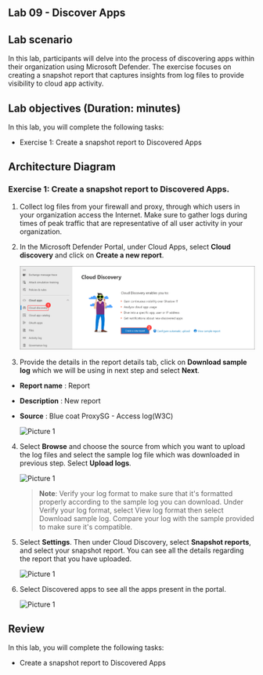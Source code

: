 ## Lab 09 - Discover Apps 

## Lab scenario

In this lab, participants will delve into the process of discovering apps within their organization using Microsoft Defender. The exercise focuses on creating a snapshot report that captures insights from log files to provide visibility to cloud app activity.

## Lab objectives (Duration: minutes)

In this lab, you will complete the following tasks:

- Exercise 1: Create a snapshot report to Discovered Apps

## Architecture Diagram


### Exercise 1: Create a snapshot report to Discovered Apps.

1. Collect log files from your firewall and proxy, through which users in your organization access the Internet. Make sure to gather logs during times of peak traffic that are representative of all user activity in your organization.
1. In the Microsoft Defender Portal, under Cloud Apps, select **Cloud discovery** and click on **Create a new report**.

   ![Picture 1](../Media/image_51.png)

1. Provide the details in the report details tab, click on **Download sample log** which we will be using in next step and select **Next**.
- **Report name** : Report<inject key="DeploymentID" enableCopy="false" /></inject>
- **Description** : New report
- **Source** : Blue coat ProxySG - Access log(W3C)

   ![Picture 1](../Media/DiscoverApps 9.png)

4. Select **Browse** and choose the source from which you want to upload the log files and select the sample log file which was downloaded in previous step. Select **Upload logs**.

   ![Picture 1](../Media/DiscoverApps 10.png)

   > **Note**: Verify your log format to make sure that it's formatted properly according to the sample log you can download. Under Verify your log format, select View log format then select Download sample log. Compare your log with the sample provided to make sure it's compatible.

1. Select **Settings**. Then under Cloud Discovery, select **Snapshot reports**, and select your snapshot report. You can see all the details regarding the report that you have uploaded.

   ![Picture 1](../Media/DiscoverApps 13.png)

1. Select Discovered apps to see all the apps present in the portal.

    ![Picture 1](../Media/DiscoverApps 15.png)

## Review
In this lab, you will complete the following tasks:

- Create a snapshot report to Discovered Apps

